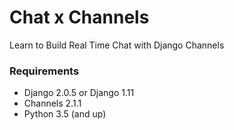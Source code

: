 # Chat x Channels
Learn to Build Real Time Chat with Django Channels


### Requirements
- Django 2.0.5 or Django 1.11
- Channels 2.1.1
- Python 3.5 (and up)